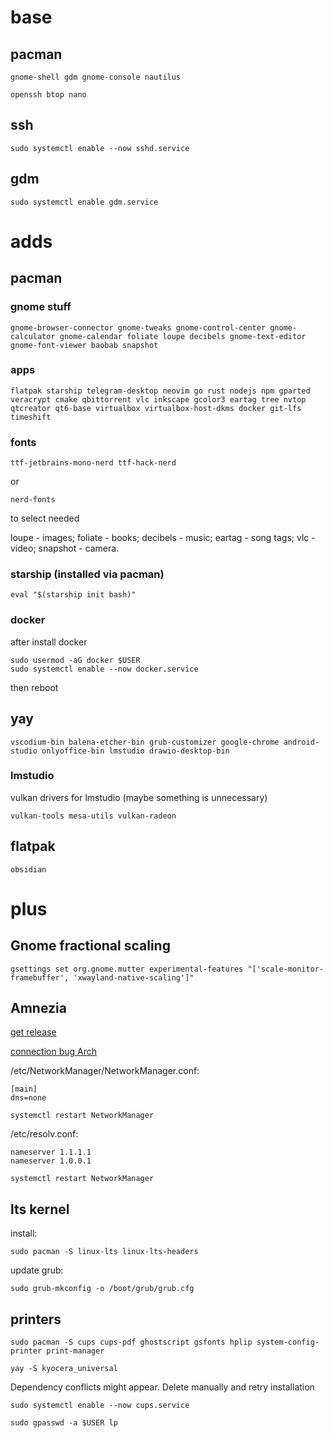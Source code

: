# base

## pacman

```
gnome-shell gdm gnome-console nautilus
```

```
openssh btop nano
```

## ssh
```
sudo systemctl enable --now sshd.service
```

## gdm
```
sudo systemctl enable gdm.service
```  

# adds

## pacman

### gnome stuff
```
gnome-browser-connector gnome-tweaks gnome-control-center gnome-calculator gnome-calendar foliate loupe decibels gnome-text-editor gnome-font-viewer baobab snapshot
```

### apps
```
flatpak starship telegram-desktop neovim go rust nodejs npm gparted veracrypt cmake qbittorrent vlc inkscape gcolor3 eartag tree nvtop qtcreator qt6-base virtualbox virtualbox-host-dkms docker git-lfs timeshift
```

### fonts
```
ttf-jetbrains-mono-nerd ttf-hack-nerd
```
or
```
nerd-fonts 
```
to select needed

loupe - images;
foliate - books;
decibels - music;
eartag - song tags;
vlc - video;
snapshot - camera.

### starship (installed via pacman)
```
eval "$(starship init bash)"
```

### docker
after install docker
```
sudo usermod -aG docker $USER
sudo systemctl enable --now docker.service
```
then reboot


## yay

```
vscodium-bin balena-etcher-bin grub-customizer google-chrome android-studio onlyoffice-bin lmstudio drawio-desktop-bin
```

### lmstudio
vulkan drivers for lmstudio (maybe something is unnecessary)
```
vulkan-tools mesa-utils vulkan-radeon
```

## flatpak
```
obsidian
```

# plus

## Gnome fractional scaling
```
gsettings set org.gnome.mutter experimental-features "['scale-monitor-framebuffer', 'xwayland-native-scaling']"

```

## Amnezia

[get release](https://github.com/amnezia-vpn/amnezia-client/releases)

[connection bug Arch](https://github.com/amnezia-vpn/amnezia-client/issues/792#issuecomment-2090598218)

/etc/NetworkManager/NetworkManager.conf:
```
[main]
dns=none
```

```
systemctl restart NetworkManager
``` 

/etc/resolv.conf:
```
nameserver 1.1.1.1
nameserver 1.0.0.1
```

```
systemctl restart NetworkManager
```


## lts kernel
install:
```
sudo pacman -S linux-lts linux-lts-headers
```
update grub:
```
sudo grub-mkconfig -o /boot/grub/grub.cfg
```

## printers

```
sudo pacman -S cups cups-pdf ghostscript gsfonts hplip system-config-printer print-manager
```

```
yay -S kyocera_universal 
```
Dependency conflicts might appear. Delete manually and retry installation

```
sudo systemctl enable --now cups.service
```

```
sudo gpasswd -a $USER lp
```